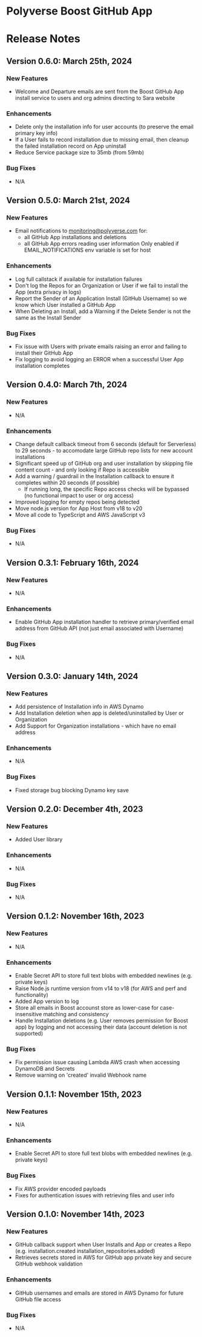 Polyverse Boost GitHub App
======================

# Release Notes

## Version 0.6.0: March 25th, 2024

### New Features
- Welcome and Departure emails are sent from the Boost GitHub App install service to users and org admins directing to Sara website

### Enhancements
- Delete only the installation info for user accounts (to preserve the email primary key info)
- If a User fails to record installation due to missing email, then cleanup the failed installation record on App uninstall
- Reduce Service package size to 35mb (from 59mb)

### Bug Fixes
- N/A

## Version 0.5.0: March 21st, 2024

### New Features
- Email notifications to monitoring@polyverse.com for:
    - all GitHub App installations and deletions
    - all GitHub App errors reading user information
    Only enabled if EMAIL_NOTIFICATIONS env variable is set for host

### Enhancements
- Log full callstack if available for installation failures
- Don't log the Repos for an Organization or User if we fail to install the App (extra privacy in logs)
- Report the Sender of an Application Install (GitHub Username) so we know which User installed a GitHub App
- When Deleting an Install, add a Warning if the Delete Sender is not the same as the Install Sender

### Bug Fixes
- Fix issue with Users with private emails raising an error and failing to install their GitHub App
- Fix logging to avoid logging an ERROR when a successful User App installation completes

## Version 0.4.0: March 7th, 2024

### New Features
- N/A

### Enhancements
- Change default callback timeout from 6 seconds (default for Serverless) to 29 seconds - to accomodate large GitHub repo lists for new account installations
- Significant speed up of GitHub org and user installation by skipping file content count - and only looking if Repo is accessible
- Add a warning / guardrail in the Installation callback to ensure it completes within 20 seconds (if possible)
    - If running long, the specific Repo access checks will be bypassed (no functional impact to user or org access)
- Improved logging for empty repos being detected
- Move node.js version for App Host from v18 to v20
- Move all code to TypeScript and AWS JavaScript v3

### Bug Fixes
- N/A

## Version 0.3.1: February 16th, 2024

### New Features
- N/A

### Enhancements
- Enable GitHub App installation handler to retrieve primary/verified email address from GitHub API (not just email associated with Username)

### Bug Fixes
- N/A

## Version 0.3.0: January 14th, 2024

### New Features
- Add persistence of Installation info in AWS Dynamo
- Add Installation deletion when app is deleted/uninstalled by User or Organization
- Add Support for Organization installations - which have no email address

### Enhancements
- N/A

### Bug Fixes
- Fixed storage bug blocking Dynamo key save

## Version 0.2.0: December 4th, 2023

### New Features
- Added User library

### Enhancements
- N/A

### Bug Fixes
- N/A

## Version 0.1.2: November 16th, 2023

### New Features
- N/A

### Enhancements
- Enable Secret API to store full text blobs with embedded newlines (e.g. private keys)
- Raise Node.js runtime version from v14 to v18 (for AWS and perf and functionality)
- Added App version to log
- Store all emails in Boost accounst store as lower-case for case-insensitive matching and consistency
- Handle Installation deletions (e.g. User removes permission for Boost app) by logging and not accessing their data (account deletion is not supported)

### Bug Fixes
- Fix permission issue causing Lambda AWS crash when accessing DynamoDB and Secrets
- Remove warning on 'created' invalid Webhook name

## Version 0.1.1: November 15th, 2023

### New Features
- N/A

### Enhancements
- Enable Secret API to store full text blobs with embedded newlines (e.g. private keys)

### Bug Fixes
- Fix AWS provider encoded payloads
- Fixes for authentication issues with retrieving files and user info

## Version 0.1.0: November 14th, 2023

### New Features
- GitHub callback support when User Installs and App or creates a Repo (e.g. installation.created installation_repositories.added)
- Retrieves secrets stored in AWS for GitHub app private key and secure GitHub webhook validation

### Enhancements
- GitHub usernames and emails are stored in AWS Dynamo for future GitHub file access

### Bug Fixes
- N/A
